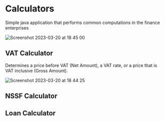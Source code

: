 # Calculators

Simple java application that performs common computations in the finance enterprises

![Screenshot 2023-03-20 at 18 45 00](https://user-images.githubusercontent.com/39821739/226393158-c00fa47c-914c-4e34-a237-c02d9bfea3c5.png)

## VAT Calculator

Determines a price before VAT (Net Amount), a VAT rate, or a price that is VAT inclusive (Gross Amount).

![Screenshot 2023-03-20 at 18 44 25](https://user-images.githubusercontent.com/39821739/226392899-2b75e0b7-40bb-43a1-a001-ca8490a3b6cb.png)

## NSSF Calculator

## Loan Calculator
